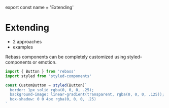 
export const name = 'Extending'

# Extending

- 2 approaches
- examples

Rebass components can be completely customized using styled-components or emotion.

```jsx
import { Button } from 'rebass'
import styled from 'styled-components'

const CustomButton = styled(Button)`
  border: 1px solid rgba(0, 0, 0, .25);
  background-image: linear-gradient(transparent, rgba(0, 0, 0, .125));
  box-shadow: 0 0 4px rgba(0, 0, 0, .25)
`
```
